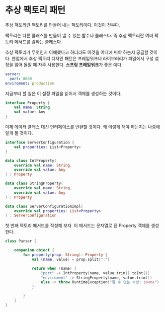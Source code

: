 # 추상 팩토리 패턴

추상 팩토리란 팩토리를 만들어 내는 팩토리이다. 이것이 전부다.

팩토리는 다른 클래스를 만들어 낼 수 있는 함수나 클래스다. 즉 추상 팩토리란 여러 팩토리 메서드를 감싸는 클래스다.

추상 팩토리가 무엇인지 이해했다고 하더라도 이것을 어디에 써야 하는지 궁금할 것이다. 현업에서 추상 팩토리 디자인 패턴은 프레임워크나 라이브러리가 파일에서 구성 설정을 읽어 들일 때 자주 사용한다. **스프링 프레임워크**가 좋은 예다.

```yaml
server:
  port: 8080
enviroment: production
```

지금부터 할 일은 이 설정 파일을 읽어서 객체를 생성하는 것이다.

```kotlin
interface Property {
    val name: String
    val value: Any
}
```

이제 데이터 클래스 대신 인터페이스를 반환할 것이다. 왜 이렇게 해야 하는지는 나중에 알게 될 것이다.

```kotlin
interface ServerConfiguration {
    val properties: List<Property>
}
```

```kotlin
data class IntProperty(
    override val name: String,
    override val value: Any
) : Property

data class StringProperty(
    override val name: String,
    override val value: Any
) : Property

data class ServerConfigurationImpl(
    override val properties: List<Property>
) : ServerConfiguration
```

첫 번째 팩토리 메서드를 작성해 보자. 이 메서드는 문자열로 된 Property 객체를 생성한다.

```kotlin
class Parser {

    companion object {
        fun property(prop: String): Property {
            val (name, value) = prop.split(":")

            return when (name) {
                "port" -> IntProperty(name, value.trim().toInt())
                "enviroment" -> StringProperty(name, value.trim())
                else -> throw RuntimeException("알 수 없는 속성: $name")
            }

        }
    }
}
```
